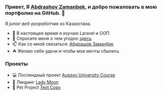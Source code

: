 ### Привет, Я **[Abdrashov Zamanbek](https://abdrashov.github.io)**, и добро пожаловать в мою портфолио на GitHub. 👋
<!-- ### Hi, I'm **[Abdrashov Zamanbek](https://abdrashov.github.io)**, and welcome to my GitHub bio. 👋 -->

Я _junior веб-разработчик_ из Казахстана.
<!-- I’m a _juniōr Web-Developer_ from Kazakhstan. -->



- 🌱 В настоящее время я изучаю Laravel и ООП
- 💬 Спросите меня о чем угодно [здесь](https://github.com/abdrashov/abdrashov/issues)
- 📫 Как со мной связаться: [Абдрашов Заманбек](https://abdrashov.github.io)
- ☘ Желаю себе удачи и чтобы мои мечты сбылись

### Проекты
- 💻 Послендный проект [Auezov University Course](http://courses.shymhub.ru/)
- 📜 Лендинг [Lady Moon](https://lady-moon.github.io/)
- 🐙 Pet Project [Text Copy](https://textcopy.shymhub.ru/)


<!-- - 🌱 I’m currently learning API and OOP
- 💬 Ask me about anything [here](https://github.com/abdrashov/abdrashov/issues)
- 📫 How to reach me: [Abdrashov Zamanbek](https://abdrashov.github.io)
- ☘ I like silence
- ☕️ I drink tea -->


<!--
	- ✨
	- 🔭 I’m currently working on ...
	- 🌱 I’m currently learning ...
	- 👯 I’m looking to collaborate on ...
	- 🤔 I’m looking for help with ...
	- 💬 Ask me about ...
	- 📫 How to reach me: ...
	- 😄 Pronouns: ...
	- ⚡ Fun fact: ...
-->
